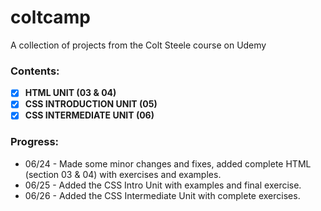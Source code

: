 # coltcamp
A collection of projects from the Colt Steele course on Udemy

### Contents:

 - [x] **HTML UNIT (03 & 04)**
 - [x] **CSS INTRODUCTION UNIT (05)**
 - [x] **CSS INTERMEDIATE UNIT (06)**

### Progress:

* 06/24 - Made some minor changes and fixes, added complete HTML (section 03 & 04) with exercises and examples.
* 06/25 - Added the CSS Intro Unit with examples and final exercise.
* 06/26 - Added the CSS Intermediate Unit with complete exercises.
